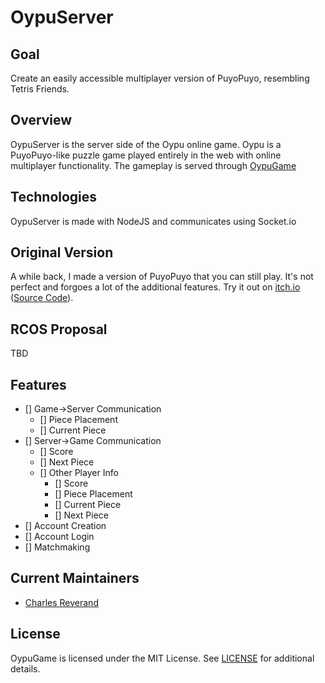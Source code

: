 # OypuServer

## Goal
Create an easily accessible multiplayer version of PuyoPuyo, resembling Tetris Friends.

## Overview
OypuServer is the server side of the Oypu online game. Oypu is a PuyoPuyo-like puzzle game played entirely in the web with online multiplayer functionality. The gameplay is served through [OypuGame](https://www.github.com/taliyos/oypugame)

## Technologies
OypuServer is made with NodeJS and communicates using Socket.io

## Original Version
A while back, I made a version of PuyoPuyo that you can still play. It's not perfect and forgoes a lot of the additional features. Try it out on [itch.io](https://taliyos.itch.io/puyojs) ([Source Code](https://www.github.com/taliyos/puyojs)).

## RCOS Proposal
TBD

## Features
 - [] Game->Server Communication
   - [] Piece Placement
   - [] Current Piece
 - [] Server->Game Communication
   - [] Score
   - [] Next Piece
   - [] Other Player Info
     - [] Score
     - [] Piece Placement
     - [] Current Piece
     - [] Next Piece
 - [] Account Creation
 - [] Account Login
 - [] Matchmaking

## Current Maintainers
- [Charles Reverand](https://www.github.com/taliyos)

## License
OypuGame is licensed under the MIT License. See [LICENSE](LICENSE) for additional details.